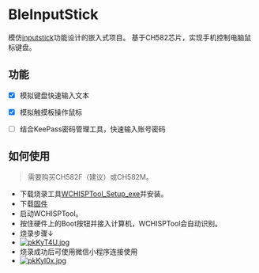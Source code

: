 # BleInputStick

模仿[inputstick](http://inputstick.com/)功能设计的嵌入式项目。 基于CH582芯片，实现手机控制电脑鼠标键盘。

## 功能
- [x] 模拟键盘快速输入文本
- [x] 模拟触摸板操作鼠标
- [ ] 结合KeePass密码管理工具，快速输入账号密码


## 如何使用
> 需要购买CH582F（建议）或CH582M。
- 下载烧录工具[WCHISPTool_Setup_exe](https://www.wch.cn/download/WCHISPTool_Setup_exe.html)并安装。
- 下载[固件](https://github.com/ximu-tao/BleInputStick/releases)
- 启动WCHISPTool。
- 按住硬件上的Boot按钮并接入计算机，WCHISPTool会自动识别。
- 烧录步骤↓
- [![pkKyT4U.jpg](https://s21.ax1x.com/2024/05/20/pkKyT4U.jpg)](https://imgse.com/i/pkKyT4U)
- 烧录成功后可使用微信小程序连接使用
- [![pkKyl0x.jpg](https://s21.ax1x.com/2024/05/20/pkKyl0x.jpg)](https://imgse.com/i/pkKyl0x)